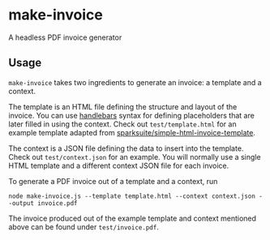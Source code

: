 # make-invoice

A headless PDF invoice generator

## Usage

`make-invoice` takes two ingredients to generate an invoice: a template and a context.

The template is an HTML file defining the structure and layout of the invoice. You can use [handlebars](https://handlebarsjs.com/) syntax for defining placeholders that are later filled in using the context. Check out `test/template.html` for an example template adapted from [sparksuite/simple-html-invoice-template](https://github.com/sparksuite/simple-html-invoice-template).

The context is a JSON file defining the data to insert into the template. Check out `test/context.json` for an example. You will normally use a single HTML template and a different context JSON file for each invoice.

To generate a PDF invoice out of a template and a context, run

```
node make-invoice.js --template template.html --context context.json --output invoice.pdf
```

The invoice produced out of the example template and context mentioned above can be found under `test/invoice.pdf`.

